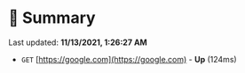 # 📖 Summary
Last updated: **11/13/2021, 1:26:27 AM**

- `GET` [https://google.com](https://google.com) - **Up** (124ms)

